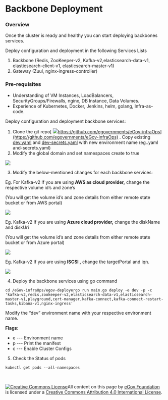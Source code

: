 # Backbone Deployment

### Overview

Once the cluster is ready and healthy you can start deploying backbones services.

 Deploy configuration and deployment in the following Services Lists

1.  Backbone \(Redis, ZooKeeper-v2, Kafka-v2,elasticsearch-data-v1, elasticsearch-client-v1, elasticsearch-master-v1\)
2.  Gateway \(Zuul, nginx-ingress-controller\)

### Pre-requisites

* Understanding of VM Instances, LoadBalancers, SecurityGroups/Firewalls, nginx, DB Instance, Data Volumes.
* Experience of Kubernetes, Docker, Jenkins, helm, golang, Infra-as-code.

Deploy configuration and deployment backbone services:

1. Clone the git repo[ ![](https://github.githubassets.com/favicon.ico)https://github.com/egovernments/eGov-infraOps](https://github.com/egovernments/eGov-infraOps) . Copy existing [dev.yaml](https://github.com/egovernments/eGov-infraOps/blob/master/helm/environments/dev.yaml) and [dev-secrets.yaml](https://github.com/egovernments/eGov-infraOps/blob/master/helm/environments/dev-secrets.yaml) with new environment name \(eg..yaml and-secrets.yaml\)
2.  Modify the global domain and set namespaces create to true

![](https://gblobscdn.gitbook.com/assets%2F-MERG_iQW5oN4ukgXP8K%2F-MGrj6BrCyQtBc7G4ijs%2F-MGrupRtrQfYiFoTL3XU%2Fimage.png?alt=media&token=8a640c33-f38c-4580-bf8c-caa157f34b6b)

3. Modify the below-mentioned changes for each backbone services:

 Eg. For Kafka-v2 If you are using **AWS as cloud provider,** change the respective volume id’s and zone’s

 \(You will get the volume id’s and zone details from either remote state bucket or from AWS portal\)

![](https://gblobscdn.gitbook.com/assets%2F-MERG_iQW5oN4ukgXP8K%2F-MGrj6BrCyQtBc7G4ijs%2F-MGruyV9kiA__4LV9Lk4%2Fimage.png?alt=media&token=2cc00446-64c9-4f9f-8ac8-867e064ffc44)

Eg. Kafka-v2 If you are using **Azure cloud provider,** change the diskName and diskUri

 \(You will get the volume id’s and zone details from either remote state bucket or from Azure portal\)

![](https://gblobscdn.gitbook.com/assets%2F-MERG_iQW5oN4ukgXP8K%2F-MGrj6BrCyQtBc7G4ijs%2F-MGrv51muGFmWUGyVBK3%2Fimage.png?alt=media&token=60131808-5004-463e-861c-9d777d32f09e)

 Eg. Kafka-v2 If you are using **ISCSI ,** change the targetPortal and iqn.

![](https://gblobscdn.gitbook.com/assets%2F-MERG_iQW5oN4ukgXP8K%2F-MGrj6BrCyQtBc7G4ijs%2F-MGrv9UA0Up-YonBuNxS%2Fimage.png?alt=media&token=aabe3f81-21a0-4973-be51-d2648a4f914d)

4. Deploy the backbone services using go command

```text
cd /eGov-infraOps/egov-deployergo run main.go deploy -e dev -p -c 'kafka-v2,redis,zookeeper-v2,elasticsearch-data-v1,elasticsearch-master-v1,playground,cert-manager,kafka-connect,kafka-connect-restart-tasks,kibana-v1,nginx-ingress'
```

Modify the “dev” environment name with your respective environment name.

**Flags**:

* e --- Environment name
* p --- Print the manifest
* c --- Enable Cluster Configs

5. Check the Status of pods

```text
kubectl get pods --all-namespaces
```

​

 [![Creative Commons License](https://i.creativecommons.org/l/by/4.0/80x15.png)​](http://creativecommons.org/licenses/by/4.0/)All content on this page by [eGov Foundation](https://egov.org.in/) is licensed under a [Creative Commons Attribution 4.0 International License](http://creativecommons.org/licenses/by/4.0/).

